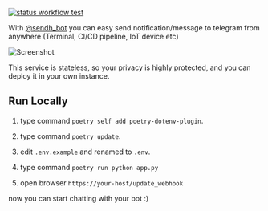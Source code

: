 [![status workflow test](https://github.com/cirebon-dev/notification_bot/actions/workflows/python-app.yml/badge.svg)](https://github.com/cirebon-dev/notification_bot/actions) 

With [@sendh_bot](https://t.me/sendh_bot) you can easy send notification/message to telegram from anywhere (Terminal, CI/CD pipeline, IoT device etc)

![Screenshot](screenshot.jpg)

This service is stateless, so your privacy is highly protected, and you can deploy it in your own instance.

## Run Locally

1. type command `poetry self add poetry-dotenv-plugin`.

2. type command `poetry update`.

3. edit `.env.example` and renamed to `.env`.

4. type command `poetry run python app.py`
 
5. open browser `https://your-host/update_webhook`

now you can start chatting with your bot :)
